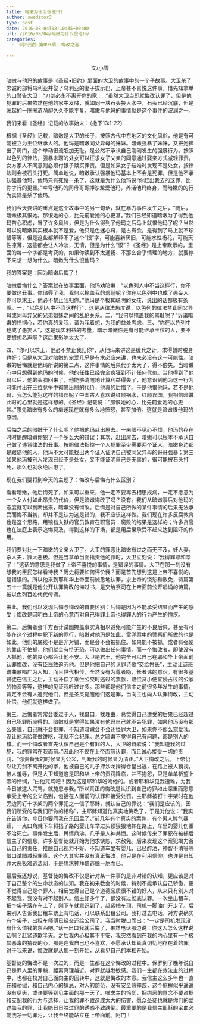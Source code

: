 ```yaml
---
title: 暗嫩为什么恨他玛?
author: sweditor3
type: post
date: 2016-08-04T08:10:35+00:00
url: /2016/08/04/暗嫩为什么恨他玛/
categories:
  - 《＠守望》第093期——悔改之道

---
```

<p style="text-align: center;">
  文/小雪<!--more-->
</p>

暗嫩与他玛的故事是《圣经•旧约》里面的大卫的故事中的一个子故事。大卫杀了忠诚的部将乌利亚并娶了乌利亚的妻子拔示巴，上帝甚不喜悦这件事，借先知拿单的口警告大卫：“刀剑必永不离开你的家……”虽然大卫当即就悔改认罪了，但是他犯罪的后果依然在他的家中发酵，就如同一块石头投入水中，石头已经沉底，但是荡起的一圈圈涟漪却久久不能平复，暗嫩与他玛的事情就是这个事件的波澜之一。

我们来看《圣经》记载的故事始末：（撒下13:1-22）

根据《圣经》记载，暗嫩是大卫的长子，按照古代中东地区的文化风俗，他是有可能被立为王位继承人的。他玛是暗嫩同父异母的妹妹。暗嫩强暴了妹妹，又把她撵出了房门，这个举动很流氓加无耻，是公然不承认自己刚刚发生的强暴行为。按照以色列的律法，强暴未聘的处女可以征求女子父亲的同意通过娶亲方式减轻罪责，女方家人不同意则必须付银子赎买罪责。但是如果女子结婚时发现不是处女，按律法则会被石头打死。简单地说，暗嫩承认强暴他玛基本上不会是死罪，但是他不承认强暴他玛，他玛只有死路一条了。这就是为什么他玛说“你赶出我去的这罪，比你才行的更重。”幸亏他玛的同母哥哥押沙龙爱他玛，养活他玛终身，而暗嫩的的行为实际是杀了他玛。

我们今天要讲的重点是这个故事中的另一句话，就在暴力事件发生之后，“随后，暗嫩极其恨她。那恨她的心，比先前爱她的心更甚。”我们已经知道暗嫩为了得到他玛苦心积虑，冒了许多风险，但是为什么得到了他玛之后马上就恨他玛了呢？当然可以说暗嫩其实根本就不是爱，他只是色迷心窍，是占有欲，是得到了马上就不珍惜等等，但是这些都解释不了这个“恨”字，可能喜新厌旧，可能水性杨花，可能天性凉薄，这些都会让人冷淡，无情，但是为什么“恨”？《圣经》是上帝默示的，里面的每一个字都是考究的，如果你读到不太通畅、不那么合乎情理的地方，就要停下来想一想为什么。暗嫩为什么恨他玛？

我的答案是：因为暗嫩后悔了！

暗嫩后悔什么？答案就在故事里面。他玛劝暗嫩：“以色列人中不当这样行，你不要做这丑事。你玷辱了我，我何以掩盖我的羞耻呢？你在以色列中也成了愚妄人。你可以求王，他必不禁止我归你。”他玛是个极其聪明的女孩，说出的话都极有条理。一，“以色列人中不当这样行”，这是从律法角度说，以色列的律法禁止同父异母或同母异父的兄弟姐妹之间的乱伦关系。二、“我何以掩盖我的羞耻呢？”诉诸暗嫩的怜悯心，若你真的爱我，请为我着想，为我的益处考虑。三、“你在以色列中也成了愚妄人”，这是现实利益的考量，暗示暗嫩你是有可能继承王位的人，要不要想想名声啊？这后果影响太大了。

四、“你可以求王，他必不禁止我归你”，从他玛来讲这是缓兵之计，求得暂时脱身也好；但是从大卫对暗嫩的宠爱几乎是有求必应来讲，也未必没有这一可能性。暗嫩的后悔就是他玛所说的第二点，这件事情的后果代价太大了，得不偿失。当暗嫩心中只想得到他玛的时候，他的任性已经完全疯狂到不计任何代价。当他得到了他玛以后，他的头脑回来了，他能够清醒地计算利益得失了，他意识到他为这一行为可能付出在王位竞争中彻底出局的代价，他真的后悔了。于是他恨他玛，若不是他玛，我怎么能犯这样的错误呢？中国古人喜欢说红颜祸水，红颜误国，我相信暗嫩此时的心里就是这样想的。《圣经》记载说：“那恨她的心，比先前爱她的心更甚。”原先暗嫩有多么的痴迷现在就有多么地愤怒，甚至加倍。这就是暗嫩恨他玛的原因。

后悔之后的暗嫩干了什么呢？他把他玛赶出屋去。一来眼不见心不烦，他玛的存在时时提醒暗嫩你犯了一个多么大的错误；其次，赶出屋去，暗嫩可以根本不承认自己做了违背律法的丑事。按照律法指控一个人犯罪至少需要两个证人，暗嫩身边都是跟随他的人，他玛不太可能找出两个证人证明自己被同父异母的哥哥强暴；第三如果他玛被别人发现已经不是处女，又不能证明自己是无辜的，很可能被石头打死，那么也就永绝后患了。

现在我们要将到今天的主题了：悔改与后悔有什么区别？

看看暗嫩，他后悔死了，如果可以重来，他一定不要再去相思成病，一定不愿意为一个女人付如此昂贵的代价，但是暗嫩悔改了吗？没有。我们从暗嫩事后对他玛的态度就可以判断出来，暗嫩没有悔改。后悔是对自己所做的某件事情的后果无法承受而悔不当初，却并不是认为这是错的，我不应该这样做。我们现在许多反腐教育也是这个思路，用锒铛入狱的官员教育在职官员：腐败的结果是这样的；许多贪官也在法庭上表示追悔莫及，得到这样的下场，都是用后果承受不起来达到阻吓的作用。

我们要对比一下暗嫩的父亲大卫了。大卫的罪恶比暗嫩有过之而无不及，奸人妻，杀人夫，罪大恶极。但是当拿单当面指责他的罪时，大卫立刻说：“我得罪耶和华了！”这话的意思是我做了上帝不喜悦的事情，是错误的事情。大卫在那一刻没有想我的臣民怎样看待我？历史将要如何评价我？而是首先想到这是上帝不喜悦的，是错误的。所以他来到耶和华上帝面前诚恳地认罪，求上帝的饶恕和赦免，诗篇第五十一篇就是他公开认罪悔改的悔过书，是交给祭司在上帝面前公开唱诵的诗篇，被以色列百姓代代传诵。

由此，我们可以发现后悔与悔改的首要区别：后悔是因为不能承受结果而产生的感受；悔改是因明白上帝的心意而对自己得罪上帝也得罪人的行为产生的愧疚。

第二，后悔者会千方百计试图掩盖事实真相以避免可能产生的不良后果，甚至有可能在这个过程中犯下新的罪行，暗嫩对他玛是如此，雷洋案中的警察们所做的也是如此。他们的底线不是是非对错，而是会不会被抓住。如果能不被抓，或者有强硬的靠山不怕抓，他们就会有恃无恐，可以做出任何事情。而一个悔改者，即使没有人抓他，他的良心都会让他不安。大卫是君王，他完全可以自己在耶和华上帝面前认罪悔改，没有臣民敢追究他。但是他把自己的认罪诗歌“交给伶长”，主动让诗班谱曲歌唱广为人知，而且世代相传，全然没有为尊者隐，长者讳的意识。有很多基督徒在信主之后，主动补偿了乘坐公交时逃过的票款，赔偿贪小便宜侵占过的公家的物资等等，这样的见证我听过许多。那些都是他们信主之前很多年发生的事情，肯定不会有人追究他们，但是圣灵提醒他们这是罪，当向主也向人认罪悔改，主动补偿，他们就这样做了。

第三，后悔者常常会委过于人，找借口，找理由，总觉得自己遭受的后果已经超过自己犯罪所应得的。暗嫩就是觉得如果没有他玛自己就不会犯罪，如果他玛没有那么美貌，自己就不会犯罪，不知道暗嫩会不会还怪罪大卫，如果你不那么宠爱我，没让他玛给我做饼吃，我就不会犯罪。总之暗嫩不觉得自己有问题，都是别人的错。而一个悔改者首先认识自己是个有罪的人，大卫的诗歌说：“我知道我的过犯，我的罪常在我面前。”因此他不仅在上帝面前认罪，而且诚心接受一切的责罚，“你责备我的时候显为公义，判断我的时候显为清正。”大卫悔改之后，上帝仍然让刀剑不离开他的家，他被自己的儿子押沙龙撵得仓皇出逃，在路上被人藐视，被人羞辱，但是大卫知道这是耶和华上帝的责罚降临，并不抱怨，只是单单祈望上帝的怜悯，“由他咒骂吧！因为这是耶和华吩咐他的。或者耶和华见我遭难，为我今日被这人咒骂，就施恩与我。”所以真正的悔改是认识到自己的罪如此深重而愿意承受上帝的公义临到，包括在人面前的认罪和接受处罚。主耶稣被钉十字架时在他旁边同钉十字架的两个罪犯之一信了耶稣，就认自己的罪说：“我们是应该的，因我们所受的与我们所做的相称”，主耶稣知道他真实地悔改了，于是对他说：“我实在告诉你，今日你要同我在乐园里了。”前几年有个真实的案件，有个男人脾气暴躁，一点口角就下车将挡了路的婴儿车举过头顶狠狠地摔在路上，车里的婴儿伤重不治死亡。事件发生后，舆情鼎沸，几乎是人神共愤。这时候传来了罪犯在被捕后信主了的信息，许多基督徒就开始为他求饶恕，求赦免。后来发现这个案犯竭力否认自己的责任，推脱自己视力不好，不知道车里有婴儿，已经醉酒，神智不清等等借口试图减轻罪责。这个人其实并没有真正悔改，他只是在利用信仰，也许是自知罪大恶极难逃法网，于是想求神拜佛逃脱一厄而已。

最后我还想说，基督徒的悔改不仅是针对某一件事的是非对错的认知，更应该是对于自己整个的生命状态的认知。我在初来教会的时候，特别不能承认自己骄傲，更不觉得自己是个罪人，相反觉得自己是个道德品质很不错的好人，从来只有别人对不起我，我没有对不起别人。信主好多年了，都没有过彻底认罪。一次坐出租车，把个袋子落在车上了，刚下车就意识到了，赶紧拍车顶，司机一脚油门开走了。后来别人告诉我出租车票上有电话，可以联系出租公司。我打过去电话，对方说确实有个袋子，出租车师傅已经交还给公司了。我当时脱口而出：“一定是司机发现没有什么值钱的东西吧。”话一出口我就后悔了，果然电话那边说：你这人怎么这样说话啊？赶紧道歉半天。之后我内心极其不平安，我突然看到在我的内心里有一个极其恶毒的猜疑的心，那是连我自己也不喜欢，不愿承认却真真切切地存在着的罪。对于我来说，悔改就是从那一刻开始，从看见自己的本相开始。

基督徒的悔改不是一次过的，而是一生都在这个悔改的过程中。保罗到了晚年说自己是罪人里的罪魁，距离真理越近，对罪就越发敏感。我们一生都在效法主的过程中，也都在校对自己面向主的回转中，这就是悔改的本意。我信主这么多年也一直在和骄傲，和自己内心的猜忌，对人的防范，没有安全感摔跤，这个旅程似乎遥遥没有尽头，或许要等到见主面的那一天了。唯求主的怜悯，捆绑恶的意念不要占据和支配我的行为与选择，让我的罪不致造成太大的伤害，愿众圣徒也就是你们的爱遮盖我的罪，让我能日日胜过罪的诱惑不致跌倒。最重要的是我信主耶稣的宝血必能洗净一切罪污，让我至终能站立在上帝面前。阿门！